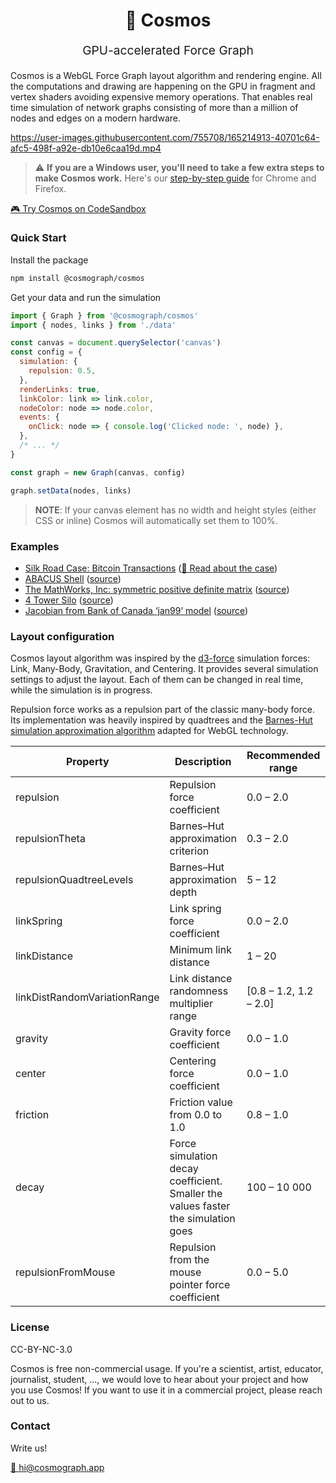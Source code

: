 <p align="center" style="color: #444">
  <h1 align="center">🌌 Cosmos</h1>
</p>
<p align="center" style="font-size: 1.2rem;">GPU-accelerated Force Graph</p>

Cosmos is a WebGL Force Graph layout algorithm and rendering engine. All the computations and drawing are happening on the GPU in fragment and vertex shaders avoiding expensive memory operations. That enables real time simulation of network graphs consisting of more than a million of nodes and edges on a modern hardware.

https://user-images.githubusercontent.com/755708/165214913-40701c64-afc5-498f-a92e-db10e6caa19d.mp4

> ⚠️ **If you are a Windows user, you'll need to take a few extra steps to make Cosmos work.** Here's our [step-by-step guide](https://medium.com/@cosmograph.app/how-to-make-cosmograph-work-on-windows-d02291093b7a) for Chrome and Firefox.

[🎮 Try Cosmos on CodeSandbox](https://codesandbox.io/s/cosmos-example-fmuf1x?file=/src/index.ts)

### Quick Start

Install the package

```bash
npm install @cosmograph/cosmos
```

Get your data and run the simulation
```javascript
import { Graph } from '@cosmograph/cosmos'
import { nodes, links } from './data'

const canvas = document.querySelector('canvas')
const config = {
  simulation: {
    repulsion: 0.5,
  },
  renderLinks: true,
  linkColor: link => link.color,
  nodeColor: node => node.color,
  events: {
    onClick: node => { console.log('Clicked node: ', node) },
  },
  /* ... */
}

const graph = new Graph(canvas, config)

graph.setData(nodes, links)
```

> **NOTE**: If your canvas element has no width and height styles (either CSS or inline) Cosmos will automatically set them to 100%.

### Examples

- [Silk Road Case: Bitcoin Transactions](https://cosmograph.app/run/?data=https://cosmograph.app/data/184R7cFG-4lv.csv) ([📄 Read about the case](https://medium.com/@cosmograph.app/visualizing-darknet-6846dec7f1d7))
- [ABACUS Shell](https://cosmograph.app/run/?&decay=100000&link-distance=1&link-spring=2&data=https://cosmograph.app/data/ABACUS_shell_hd.csv) ([source](http://sparse.tamu.edu/Puri/ABACUS_shell_hd))
- [The MathWorks, Inc: symmetric positive definite matrix](https://cosmograph.app/run/?data=https://cosmograph.app/data/Kuu.csv) ([source](https://sparse.tamu.edu/MathWorks/Kuu))
- [4 Tower Silo](https://cosmograph.app/run/?data=https://cosmograph.app/data/pkustk10.csv) ([source](https://sparse.tamu.edu/Chen/pkustk10))
- [Jacobian from Bank of Canada ‘jan99’ model](https://cosmograph.app/run/?data=https://cosmograph.app/data/jan99jac040sc.csv) ([source](https://sparse.tamu.edu/Hollinger/jan99jac040sc))



### Layout configuration

Cosmos layout algorithm was inspired by the [d3-force](https://github.com/d3/d3-force#forces) simulation forces: Link, Many-Body, Gravitation, and Centering.
It provides several simulation settings to adjust the layout. Each of them can be changed in real time, while the simulation is in progress.

Repulsion force works as a repulsion part of the classic many-body force. Its implementation was heavily inspired by quadtrees and the [Barnes-Hut simulation approximation algorithm](https://en.wikipedia.org/wiki/Barnes%E2%80%93Hut_simulation) adapted for WebGL technology.

| Property | Description  | Recommended range | Default |
|---|---|---|---|
repulsion | Repulsion force coefficient | 0.0 – 2.0 | 0.1 |
repulsionTheta | Barnes–Hut approximation criterion | 0.3 – 2.0 | 1.7 |
repulsionQuadtreeLevels | Barnes–Hut approximation depth | 5 – 12 | 12 | 
linkSpring | Link spring force coefficient | 0.0 – 2.0 | 1.0 |
linkDistance | Minimum link distance | 1 – 20 | 2 |
linkDistRandomVariationRange | Link distance randomness multiplier range | [0.8 – 1.2, 1.2 – 2.0] | [1.0, 1.2] |
gravity | Gravity force coefficient | 0.0 – 1.0 | 0.0 |
center | Centering force coefficient | 0.0 – 1.0 | 0.0 |
friction | Friction value from 0.0 to 1.0 | 0.8 – 1.0 | 0.85 |
decay | Force simulation decay coefficient. Smaller the values faster the simulation goes| 100 – 10 000| 1000 |
repulsionFromMouse | Repulsion from the mouse pointer force coefficient | 0.0 – 5.0 | 2.0
### License
CC-BY-NC-3.0

Cosmos is free non-commercial usage. If you're a scientist, artist, educator, journalist, student, ..., we would love to hear about your project and how you use Cosmos! If you want to use it in a commercial project, please reach out to us.

### Contact
Write us!

[📩 hi@cosmograph.app](mailto:hi@cosmograph.app)
